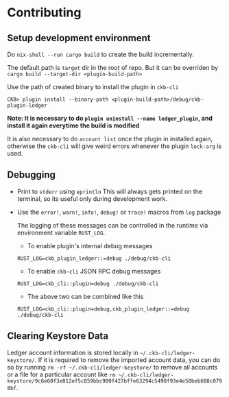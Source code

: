 # Contributing

## Setup development environment

Do `nix-shell --run cargo build` to create the build incrementally.

The default path is `target` dir in the root of repo.
But it can be overriden by `cargo build --target-dir <plugin-build-path>`

Use the path of created binary to install the plugin in `ckb-cli`

```
CKB> plugin install --binary-path <plugin-build-path>/debug/ckb-plugin-ledger
```

**Note: It is necessary to do `plugin uninstall --name ledger_plugin`, and install it again everytime the build is modified**

It is also necessary to do `account list` once the plugin in installed again, otherwise the `ckb-cli` will give weird errors whenever the plugin `lock-arg` is used.

## Debugging

- Print to `stderr` using `eprintln`
  This will always gets printed on the terminal, so its useful only during development work.

- Use the `error!`, `warn!`, `info!`, `debug!` or `trace!` macros from `log` package

  The logging of these messages can be controlled in the runtime via environment variable `RUST_LOG`.

  - To enable plugin's internal debug messages
  
  ```
  RUST_LOG=ckb_plugin_ledger::=debug ./debug/ckb-cli
  ```

  - To enable `ckb-cli` JSON RPC debug messages

  ```
  RUST_LOG=ckb_cli::plugin=debug ./debug/ckb-cli
  ```
  
  - The above two can be combined like this
  
  ```
  RUST_LOG=ckb_cli::plugin=debug,ckb_plugin_ledger::=debug ./debug/ckb-cli
  ```

## Clearing Keystore Data ##

Ledger account information is stored locally in `~/.ckb-cli/ledger-keystore/`.
If it is required to remove the imported account data, you can do so by running `rm -rf ~/.ckb-cli/ledger-keystore/` to remove all accounts or a file for a particular account like `rm ~/.ckb-cli/ledger-keystore/9c6e60f3e812ef5c859bbc900f427bffe63294c5490f93e4e50beb688c0798bf`.
